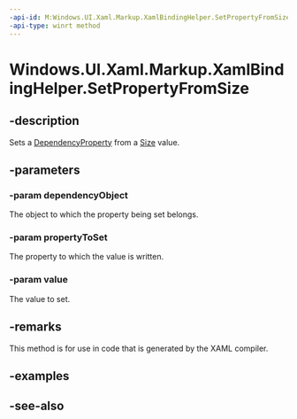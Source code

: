 ```yaml
---
-api-id: M:Windows.UI.Xaml.Markup.XamlBindingHelper.SetPropertyFromSize(System.Object,Windows.UI.Xaml.DependencyProperty,Windows.Foundation.Size)
-api-type: winrt method
---
```


<!-- Method syntax
public void SetPropertyFromSize(System.Object dependencyObject, Windows.UI.Xaml.DependencyProperty propertyToSet, Windows.Foundation.Size value)
-->

# Windows.UI.Xaml.Markup.XamlBindingHelper.SetPropertyFromSize

## -description
Sets a [DependencyProperty](../windows.ui.xaml/dependencyproperty.md) from a [Size](../windows.foundation/size.md) value.



## -parameters
### -param dependencyObject
The object to which the property being set belongs.

### -param propertyToSet
The property to which the value is written.

### -param value
The value to set.

## -remarks
This method is for use in code that is generated by the XAML compiler.

## -examples

## -see-also
